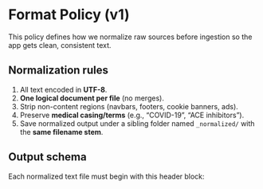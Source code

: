 # Format Policy (v1)

This policy defines how we normalize raw sources before ingestion so the app gets clean, consistent text.

## Normalization rules
1. All text encoded in **UTF-8**.
2. **One logical document per file** (no merges).
3. Strip non-content regions (navbars, footers, cookie banners, ads).
4. Preserve **medical casing/terms** (e.g., “COVID-19”, “ACE inhibitors”).
5. Save normalized output under a sibling folder named `_normalized/` with the **same filename stem**.

## Output schema
Each normalized text file must begin with this header block:



